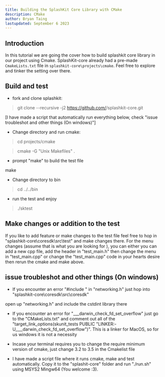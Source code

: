 ```yaml
---
title: Building the SplashKit Core Library with CMake
description: CMake
author: Bryan Taing
lastupdated: September 6 2023
---
```


  
## Introduction


In this tutorial we are going the cover how to build splashkit core library in our project using Cmake. SplashKit-core already had a pre-made `CmakeLists.txt` file in `splashkit-core\projects\cmake`. Feel free to explore and tinker the setting over there.
  

## Build and test

- fork and clone splashkit:

>git clone --recursive -j2 https://github.com/<username>/splashkit-core.git

[I have made a script that automatically run everything below, check "issue troubleshot and other things (On windows)"]

- Change directory and run cmake:

>cd projects/cmake

>cmake -G "Unix Makefiles" .

- prompt "make" to build the test file

make

- Change directory to bin

>cd ../../bin

- run the test and enjoy

>./sktest

  

## Make changes or addition to the test

If you like to add feature or make changes to the test file feel free to hop in "splashkit-core\coresdk\src\test" and make changes there. For the menu changes (assume that is what you are looking for ), you can either you can add a new cpp file, add the header in "test_main.h" then change the menu in "test_main.cpp" or change the "test_main.cpp" code in your hearts desire then rerun the cmake and make above.

  

## issue troubleshot and other things (On windows)

- If you encounter an error "#include <cstdint>" in "networking.h" just hop into "splashkit-core\coresdk\src\coresdk"

open up "networking.h" and include the cstdint library there

- If you encounter an error for "___darwin_check_fd_set_overflow" just go to the "CMakeLists.txt" and comment out all of the "target_link_options(skunit_tests PUBLIC "LINKER:-U,___darwin_check_fd_set_overflow")". This is a linker for MacOS, so for us windows it is not a necessity

- Incase your terminal requires you to change the require minimum version of cmake, just change 3.2 to 3.5 in the Cmakelist file

- I have made a script file where it runs cmake, make and test automatically. Copy it to the "splashit-core" folder and run "./run.sh" using MSYS2 Mingw64 (You welcome :3).
